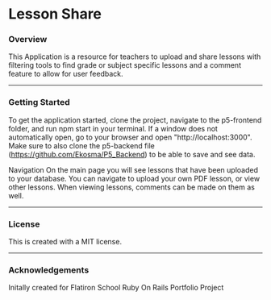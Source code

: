 # Lesson Share

### Overview
This Application is a resource for teachers to upload and share lessons with filtering tools to find grade or subject specific lessons and a comment feature to allow for user feedback.

---

### Getting Started
To get the application started, clone the project, navigate to the p5-frontend folder, and run npm start in your terminal. If a window does not automatically open, go to your browser and open "http://localhost:3000". Make sure to also clone the p5-backend file (https://github.com/Ekosma/P5_Backend) to be able to save and see data. 

Navigation
On the main page you will see lessons that have been uploaded to your database. You can navigate to upload your own PDF lesson, or view other lessons. When viewing lessons, comments can be made on them as well. 

---

### License
This is created with a MIT license.

---

### Acknowledgements
Initally created for Flatiron School Ruby On Rails Portfolio Project
